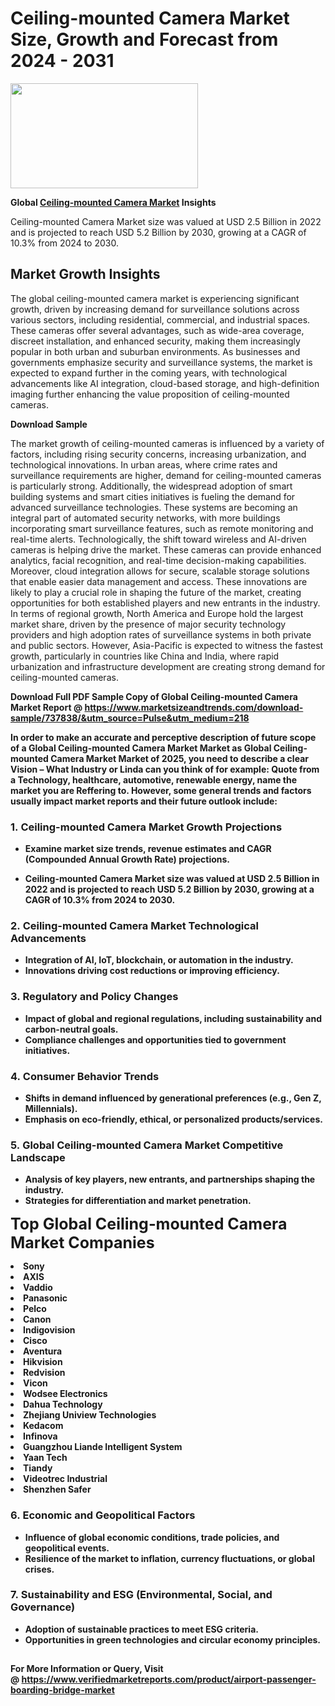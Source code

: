 <H1>Ceiling-mounted Camera Market Size, Growth and Forecast from 2024 - 2031</H1><img class="aligncenter size-medium wp-image-584254" src="https://thirdeyenews.in/wp-content/uploads/2024/09/Global-Market-Research-300x168.jpeg" alt="" width="300" height="168" /><p><strong>Global&nbsp;<a href="https://www.marketsizeandtrends.com/download-sample/737838/&amp;utm_source=Pulse&amp;utm_medium=218">Ceiling-mounted Camera Market</a> Insights</strong></p><p>Ceiling-mounted Camera Market size was valued at USD 2.5 Billion in 2022 and is projected to reach USD 5.2 Billion by 2030, growing at a CAGR of 10.3% from 2024 to 2030.</p><p><h2>Market Growth Insights</h2> <p>The global ceiling-mounted camera market is experiencing significant growth, driven by increasing demand for surveillance solutions across various sectors, including residential, commercial, and industrial spaces. These cameras offer several advantages, such as wide-area coverage, discreet installation, and enhanced security, making them increasingly popular in both urban and suburban environments. As businesses and governments emphasize security and surveillance systems, the market is expected to expand further in the coming years, with technological advancements like AI integration, cloud-based storage, and high-definition imaging further enhancing the value proposition of ceiling-mounted cameras.</p> <p><strong>Download Sample</strong></p> <p>The market growth of ceiling-mounted cameras is influenced by a variety of factors, including rising security concerns, increasing urbanization, and technological innovations. In urban areas, where crime rates and surveillance requirements are higher, demand for ceiling-mounted cameras is particularly strong. Additionally, the widespread adoption of smart building systems and smart cities initiatives is fueling the demand for advanced surveillance technologies. These systems are becoming an integral part of automated security networks, with more buildings incorporating smart surveillance features, such as remote monitoring and real-time alerts. Technologically, the shift toward wireless and AI-driven cameras is helping drive the market. These cameras can provide enhanced analytics, facial recognition, and real-time decision-making capabilities. Moreover, cloud integration allows for secure, scalable storage solutions that enable easier data management and access. These innovations are likely to play a crucial role in shaping the future of the market, creating opportunities for both established players and new entrants in the industry. In terms of regional growth, North America and Europe hold the largest market share, driven by the presence of major security technology providers and high adoption rates of surveillance systems in both private and public sectors. However, Asia-Pacific is expected to witness the fastest growth, particularly in countries like China and India, where rapid urbanization and infrastructure development are creating strong demand for ceiling-mounted cameras.</p> <p><strong></p><p><span class=""><strong>Download Full PDF Sample Copy of Global Ceiling-mounted Camera Market Report</strong> @ <a href="https://www.marketsizeandtrends.com/download-sample/737838/&amp;utm_source=Pulse&amp;utm_medium=218" target="_blank">https://www.marketsizeandtrends.com/download-sample/737838/&amp;utm_source=Pulse&amp;utm_medium=218</a></span></p><p>In order to make an accurate and perceptive description of future scope of a Global&nbsp;Ceiling-mounted Camera Market Market as Global&nbsp;Ceiling-mounted Camera Market Market of 2025, you need to describe a clear Vision &ndash; What Industry or Linda can you think of for example: Quote from a Technology, healthcare, automotive, renewable energy, name the market you are Reffering to. However, some general trends and factors usually impact market reports and their future outlook include:</p><h3>1.&nbsp;<strong>Ceiling-mounted Camera Market Growth Projections</strong></h3><ul><li>Examine market size trends, revenue estimates and CAGR (Compounded Annual Growth Rate) projections.</li><li><p>Ceiling-mounted Camera Market size was valued at USD 2.5 Billion in 2022 and is projected to reach USD 5.2 Billion by 2030, growing at a CAGR of 10.3% from 2024 to 2030.</p></li></ul><h3>2.&nbsp;<strong>Ceiling-mounted Camera Market Technological Advancements</strong></h3><ul><li>Integration of AI, IoT, blockchain, or automation in the industry.</li><li>Innovations driving cost reductions or improving efficiency.</li></ul><h3>3.&nbsp;<strong>Regulatory and Policy Changes</strong></h3><ul><li>Impact of global and regional regulations, including sustainability and carbon-neutral goals.</li><li>Compliance challenges and opportunities tied to government initiatives.</li></ul><h3>4.&nbsp;<strong>Consumer Behavior Trends</strong></h3><ul><li>Shifts in demand influenced by generational preferences (e.g., Gen Z, Millennials).</li><li>Emphasis on eco-friendly, ethical, or personalized products/services.</li></ul><h3>5.&nbsp;<strong>Global Ceiling-mounted Camera Market Competitive Landscape</strong></h3><ul><li>Analysis of key players, new entrants, and partnerships shaping the industry.</li><li>Strategies for differentiation and market penetration.</li></ul><p data-pm-slice="1 1 []"><span style="color: inherit; font-family: inherit; font-size: 25px;">Top Global Ceiling-mounted Camera Market Companies</span></p><div class="" data-test-id=""><p><li>Sony</li><li> AXIS</li><li> Vaddio</li><li> Panasonic</li><li> Pelco</li><li> Canon</li><li> Indigovision</li><li> Cisco</li><li> Aventura</li><li> Hikvision</li><li> Redvision</li><li> Vicon</li><li> Wodsee Electronics</li><li> Dahua Technology</li><li> Zhejiang Uniview Technologies</li><li> Kedacom</li><li> Infinova</li><li> Guangzhou Liande Intelligent System</li><li> Yaan Tech</li><li> Tiandy</li><li> Videotrec Industrial</li><li> Shenzhen Safer</li></p></div><h3>6.&nbsp;<strong>Economic and Geopolitical Factors</strong></h3><ul><li>Influence of global economic conditions, trade policies, and geopolitical events.</li><li>Resilience of the market to inflation, currency fluctuations, or global crises.</li></ul><h3>7.&nbsp;<strong>Sustainability and ESG (Environmental, Social, and Governance)</strong></h3><ul><li>Adoption of sustainable practices to meet ESG criteria.</li><li>Opportunities in green technologies and circular economy principles.</li></ul><h2><strong style="font-size: 14px;">For More Information or Query, Visit @&nbsp;</strong><a style="background-color: #ffffff; font-size: 14px;" href="https://www.marketsizeandtrends.com/report/ceiling-mounted-camera-market/" target="_blank">https://www.verifiedmarketreports.com/product/airport-passenger-boarding-bridge-market</a></h2>
